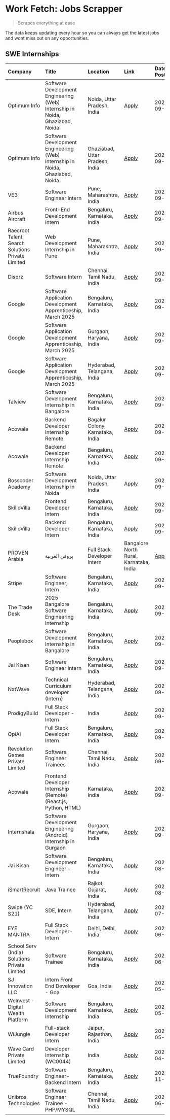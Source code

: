 # Work Fetch: Jobs Scrapper
> Scrapes everything at ease

The data keeps updating every hour so you can always get the latest jobs and wont miss out on any opportunities.

## SWE Internships
<!--START_SECTION:workfetch-->
| Company                                          | Title                                                                        | Location                                | Link                                                                                                                                                                                                                                                                              | Date Posted   |
|:-------------------------------------------------|:-----------------------------------------------------------------------------|:----------------------------------------|:----------------------------------------------------------------------------------------------------------------------------------------------------------------------------------------------------------------------------------------------------------------------------------|:--------------|
| Optimum Info                                     | Software Development Engineering (Web) Internship in Noida, Ghaziabad, Noida | Noida, Uttar Pradesh, India             | [Apply](https://in.linkedin.com/jobs/view/software-development-engineering-web-internship-in-noida-ghaziabad-noida-at-optimum-info-4037042231?position=7&pageNum=0&refId=hdvXyD4ZWDYtsxlhud%2FMiA%3D%3D&trackingId=QSvsqFPqZTCEWjDmeNO%2BPw%3D%3D)                                | 2024-09-27    |
| Optimum Info                                     | Software Development Engineering (Web) Internship in Noida, Ghaziabad, Noida | Ghaziabad, Uttar Pradesh, India         | [Apply](https://in.linkedin.com/jobs/view/software-development-engineering-web-internship-in-noida-ghaziabad-noida-at-optimum-info-4037041629?position=8&pageNum=0&refId=hdvXyD4ZWDYtsxlhud%2FMiA%3D%3D&trackingId=hWenXr7M6s0G%2B4ZICi%2FCCQ%3D%3D)                              | 2024-09-27    |
| VE3                                              | Software Engineer Intern                                                     | Pune, Maharashtra, India                | [Apply](https://in.linkedin.com/jobs/view/software-engineer-intern-at-ve3-4035258572?position=28&pageNum=0&refId=hdvXyD4ZWDYtsxlhud%2FMiA%3D%3D&trackingId=wihH0xRmDHlld1QVFs5d1w%3D%3D)                                                                                          | 2024-09-27    |
| Airbus Aircraft                                  | Front-End Development Intern                                                 | Bengaluru, Karnataka, India             | [Apply](https://in.linkedin.com/jobs/view/front-end-development-intern-at-airbus-aircraft-4034179043?position=44&pageNum=0&refId=hdvXyD4ZWDYtsxlhud%2FMiA%3D%3D&trackingId=FBshBzF2Nwn%2BOegQMmWVzA%3D%3D)                                                                        | 2024-09-26    |
| Raecroot Talent Search Solutions Private Limited | Web Development Internship in Pune                                           | Pune, Maharashtra, India                | [Apply](https://in.linkedin.com/jobs/view/web-development-internship-in-pune-at-raecroot-talent-search-solutions-private-limited-4034584677?position=49&pageNum=0&refId=hdvXyD4ZWDYtsxlhud%2FMiA%3D%3D&trackingId=HqIMpXqOOSXpYmOjGeG%2FSg%3D%3D)                                 | 2024-09-26    |
| Disprz                                           | Software Intern                                                              | Chennai, Tamil Nadu, India              | [Apply](https://in.linkedin.com/jobs/view/software-intern-at-disprz-4034165337?position=58&pageNum=0&refId=hdvXyD4ZWDYtsxlhud%2FMiA%3D%3D&trackingId=xlw%2FR75tjOfVcYh6cK4yNg%3D%3D)                                                                                              | 2024-09-26    |
| Google                                           | Software Application Development Apprenticeship, March 2025                  | Bengaluru, Karnataka, India             | [Apply](https://in.linkedin.com/jobs/view/software-application-development-apprenticeship-march-2025-at-google-4032957527?position=2&pageNum=0&refId=hdvXyD4ZWDYtsxlhud%2FMiA%3D%3D&trackingId=DX%2BN4aHHv0WQ2GIhpSuZ6g%3D%3D)                                                    | 2024-09-24    |
| Google                                           | Software Application Development Apprenticeship, March 2025                  | Gurgaon, Haryana, India                 | [Apply](https://in.linkedin.com/jobs/view/software-application-development-apprenticeship-march-2025-at-google-4032958554?position=3&pageNum=0&refId=hdvXyD4ZWDYtsxlhud%2FMiA%3D%3D&trackingId=FmHYJgogqArILbA9TnV6qw%3D%3D)                                                      | 2024-09-24    |
| Google                                           | Software Application Development Apprenticeship, March 2025                  | Hyderabad, Telangana, India             | [Apply](https://in.linkedin.com/jobs/view/software-application-development-apprenticeship-march-2025-at-google-4032957528?position=4&pageNum=0&refId=hdvXyD4ZWDYtsxlhud%2FMiA%3D%3D&trackingId=C09DgogtSZ5d3EmnK%2FbWQQ%3D%3D)                                                    | 2024-09-24    |
| Talview                                          | Software Development Internship in Bangalore                                 | Bengaluru, Karnataka, India             | [Apply](https://in.linkedin.com/jobs/view/software-development-internship-in-bangalore-at-talview-4033703077?position=14&pageNum=0&refId=hdvXyD4ZWDYtsxlhud%2FMiA%3D%3D&trackingId=IsL5H8bSbPSO3%2BPmIGWDnQ%3D%3D)                                                                | 2024-09-23    |
| Acowale                                          | Backend Developer Internship Remote                                          | Bagalur Colony, Karnataka, India        | [Apply](https://in.linkedin.com/jobs/view/backend-developer-internship-remote-at-acowale-4030088707?position=18&pageNum=0&refId=hdvXyD4ZWDYtsxlhud%2FMiA%3D%3D&trackingId=VwC8u5PEvrNMdoQlhvbX9Q%3D%3D)                                                                           | 2024-09-21    |
| Acowale                                          | Backend Developer Internship Remote                                          | Bengaluru, Karnataka, India             | [Apply](https://in.linkedin.com/jobs/view/backend-developer-internship-remote-at-acowale-4030975489?position=13&pageNum=0&refId=hdvXyD4ZWDYtsxlhud%2FMiA%3D%3D&trackingId=zZz2cQnjdoNNDAklD1Bb7A%3D%3D)                                                                           | 2024-09-20    |
| Bosscoder Academy                                | Software Development Internship in Noida                                     | Noida, Uttar Pradesh, India             | [Apply](https://in.linkedin.com/jobs/view/software-development-internship-in-noida-at-bosscoder-academy-4031161323?position=21&pageNum=0&refId=hdvXyD4ZWDYtsxlhud%2FMiA%3D%3D&trackingId=A0jNrciZFj%2FxZz9eUEyVFQ%3D%3D)                                                          | 2024-09-20    |
| SkilloVilla                                      | Frontend Developer Intern                                                    | Bengaluru, Karnataka, India             | [Apply](https://in.linkedin.com/jobs/view/frontend-developer-intern-at-skillovilla-4025873510?position=11&pageNum=0&refId=hdvXyD4ZWDYtsxlhud%2FMiA%3D%3D&trackingId=mJoyvTudzZ2RVzkOZrod%2FA%3D%3D)                                                                               | 2024-09-17    |
| SkilloVilla                                      | Backend Developer Intern                                                     | Bengaluru, Karnataka, India             | [Apply](https://in.linkedin.com/jobs/view/backend-developer-intern-at-skillovilla-4025860894?position=15&pageNum=0&refId=hdvXyD4ZWDYtsxlhud%2FMiA%3D%3D&trackingId=S1cSfXMESHrS1Cxai4WhcA%3D%3D)                                                                                  | 2024-09-17    |
| PROVEN Arabia | بروفن العربية                    | Full Stack Developer Intern                                                  | Bangalore North Rural, Karnataka, India | [Apply](https://in.linkedin.com/jobs/view/full-stack-developer-intern-at-proven-arabia-%D8%A8%D8%B1%D9%88%D9%81%D9%86-%D8%A7%D9%84%D8%B9%D8%B1%D8%A8%D9%8A%D8%A9-4028862862?position=51&pageNum=0&refId=hdvXyD4ZWDYtsxlhud%2FMiA%3D%3D&trackingId=lyKIJoZFFiTpf%2BVZZCnzoA%3D%3D) | 2024-09-17    |
| Stripe                                           | Software Engineer, Intern                                                    | Bengaluru, Karnataka, India             | [Apply](https://in.linkedin.com/jobs/view/software-engineer-intern-at-stripe-4008214242?position=5&pageNum=0&refId=hdvXyD4ZWDYtsxlhud%2FMiA%3D%3D&trackingId=WWlV5cbSN7lP9n2XbU28iA%3D%3D)                                                                                        | 2024-09-13    |
| The Trade Desk                                   | 2025 Bangalore Software Engineering Internship                               | Bengaluru, Karnataka, India             | [Apply](https://in.linkedin.com/jobs/view/2025-bangalore-software-engineering-internship-at-the-trade-desk-3987456531?position=16&pageNum=0&refId=hdvXyD4ZWDYtsxlhud%2FMiA%3D%3D&trackingId=yb25fcz0Pw6Mmu2VrqfKjg%3D%3D)                                                         | 2024-09-11    |
| Peoplebox                                        | Software Development Internship in Bangalore                                 | Bengaluru, Karnataka, India             | [Apply](https://in.linkedin.com/jobs/view/software-development-internship-in-bangalore-at-peoplebox-4022411601?position=17&pageNum=0&refId=hdvXyD4ZWDYtsxlhud%2FMiA%3D%3D&trackingId=dDBa2sA%2Bui%2B248y2rJLm7Q%3D%3D)                                                            | 2024-09-10    |
| Jai Kisan                                        | Software Engineer Intern                                                     | Bengaluru, Karnataka, India             | [Apply](https://in.linkedin.com/jobs/view/software-engineer-intern-at-jai-kisan-4024075360?position=35&pageNum=0&refId=hdvXyD4ZWDYtsxlhud%2FMiA%3D%3D&trackingId=OHZ51fZNOrw2Ln64kHSQeA%3D%3D)                                                                                    | 2024-09-09    |
| NxtWave                                          | Technical Curriculum developer (Intern)                                      | Hyderabad, Telangana, India             | [Apply](https://in.linkedin.com/jobs/view/technical-curriculum-developer-intern-at-nxtwave-4020462207?position=37&pageNum=0&refId=hdvXyD4ZWDYtsxlhud%2FMiA%3D%3D&trackingId=bQIBYZB9%2FytFZegZLdk2lQ%3D%3D)                                                                       | 2024-09-09    |
| ProdigyBuild                                     | Full Stack Developer - Intern                                                | India                                   | [Apply](https://in.linkedin.com/jobs/view/full-stack-developer-intern-at-prodigybuild-4019591942?position=46&pageNum=0&refId=hdvXyD4ZWDYtsxlhud%2FMiA%3D%3D&trackingId=%2FmCwJ1xJYZCdFVzDcG5yWA%3D%3D)                                                                            | 2024-09-08    |
| QpiAI                                            | Full Stack Developer Intern                                                  | Bengaluru, Karnataka, India             | [Apply](https://in.linkedin.com/jobs/view/full-stack-developer-intern-at-qpiai-4017395346?position=31&pageNum=0&refId=hdvXyD4ZWDYtsxlhud%2FMiA%3D%3D&trackingId=asXKZ0ePvSTXyxlb5eeh6w%3D%3D)                                                                                     | 2024-09-06    |
| Revolution Games Private Limited                 | Software Engineer Trainees                                                   | Chennai, Tamil Nadu, India              | [Apply](https://in.linkedin.com/jobs/view/software-engineer-trainees-at-revolution-games-private-limited-4015912927?position=27&pageNum=0&refId=hdvXyD4ZWDYtsxlhud%2FMiA%3D%3D&trackingId=U0lr3%2BjEufmD8JZHWlVzcQ%3D%3D)                                                         | 2024-09-02    |
| Acowale                                          | Frontend Developer Internship (Remote) (React.js, Python, HTML)              | Karnataka, India                        | [Apply](https://in.linkedin.com/jobs/view/frontend-developer-internship-remote-react-js-python-html-at-acowale-4014663920?position=6&pageNum=0&refId=hdvXyD4ZWDYtsxlhud%2FMiA%3D%3D&trackingId=76RxOUUXHScqT5X36%2BPRuQ%3D%3D)                                                    | 2024-09-01    |
| Internshala                                      | Software Development Engineering (Android) Internship in Gurgaon             | Gurgaon, Haryana, India                 | [Apply](https://in.linkedin.com/jobs/view/software-development-engineering-android-internship-in-gurgaon-at-internshala-4015471580?position=22&pageNum=0&refId=hdvXyD4ZWDYtsxlhud%2FMiA%3D%3D&trackingId=6GlHcphclI3bHcY5piRJmA%3D%3D)                                            | 2024-09-01    |
| Jai Kisan                                        | Software Development Engineer - Intern                                       | Bengaluru, Karnataka, India             | [Apply](https://in.linkedin.com/jobs/view/software-development-engineer-intern-at-jai-kisan-4027288169?position=26&pageNum=0&refId=hdvXyD4ZWDYtsxlhud%2FMiA%3D%3D&trackingId=9swMvW65qQTKI%2FSe6AXM6Q%3D%3D)                                                                      | 2024-08-22    |
| iSmartRecruit                                    | Java Trainee                                                                 | Rajkot, Gujarat, India                  | [Apply](https://in.linkedin.com/jobs/view/java-trainee-at-ismartrecruit-3992301825?position=29&pageNum=0&refId=hdvXyD4ZWDYtsxlhud%2FMiA%3D%3D&trackingId=kZkJfyjUkFqaBk1CiSaddA%3D%3D)                                                                                            | 2024-08-06    |
| Swipe (YC S21)                                   | SDE, Intern                                                                  | Hyderabad, Telangana, India             | [Apply](https://in.linkedin.com/jobs/view/sde-intern-at-swipe-yc-s21-3980368092?position=36&pageNum=0&refId=hdvXyD4ZWDYtsxlhud%2FMiA%3D%3D&trackingId=bYCFKC0ne3bWRx7bCmkqCg%3D%3D)                                                                                               | 2024-07-22    |
| EYE MANTRA                                       | Full Stack Developer- Intern                                                 | Delhi, Delhi, India                     | [Apply](https://in.linkedin.com/jobs/view/full-stack-developer-intern-at-eye-mantra-3960988037?position=42&pageNum=0&refId=hdvXyD4ZWDYtsxlhud%2FMiA%3D%3D&trackingId=IDLOJQ2%2FP22SdEx0KKbrag%3D%3D)                                                                              | 2024-06-28    |
| School Serv (India) Solutions Private Limited    | Software Trainee                                                             | Bengaluru, Karnataka, India             | [Apply](https://in.linkedin.com/jobs/view/software-trainee-at-school-serv-india-solutions-private-limited-3953917603?position=57&pageNum=0&refId=hdvXyD4ZWDYtsxlhud%2FMiA%3D%3D&trackingId=vgxFTrnmPKZtKZHUn4U5zw%3D%3D)                                                          | 2024-06-19    |
| SJ Innovation LLC                                | Intern Front End Developer - Goa                                             | Goa, India                              | [Apply](https://in.linkedin.com/jobs/view/intern-front-end-developer-goa-at-sj-innovation-llc-3931678611?position=23&pageNum=0&refId=hdvXyD4ZWDYtsxlhud%2FMiA%3D%3D&trackingId=U0Pg%2FpZzK%2Ba%2FYug5bKL1Vw%3D%3D)                                                                | 2024-05-24    |
| WeInvest - Digital Wealth Platform               | Software Development Internship                                              | Bengaluru, Karnataka, India             | [Apply](https://in.linkedin.com/jobs/view/software-development-internship-at-weinvest-digital-wealth-platform-3912867225?position=12&pageNum=0&refId=hdvXyD4ZWDYtsxlhud%2FMiA%3D%3D&trackingId=5DZ0obwsjSRga%2FJh3heTlw%3D%3D)                                                    | 2024-05-01    |
| WiJungle                                         | Full-stack Developer Intern                                                  | Jaipur, Rajasthan, India                | [Apply](https://in.linkedin.com/jobs/view/full-stack-developer-intern-at-wijungle-3912864543?position=33&pageNum=0&refId=hdvXyD4ZWDYtsxlhud%2FMiA%3D%3D&trackingId=fb3NXUHM492xLMinferF2g%3D%3D)                                                                                  | 2024-05-01    |
| Wave Card Private Limited                        | Developer Internship (WC0044)                                                | India                                   | [Apply](https://in.linkedin.com/jobs/view/developer-internship-wc0044-at-wave-card-private-limited-3900079966?position=41&pageNum=0&refId=hdvXyD4ZWDYtsxlhud%2FMiA%3D%3D&trackingId=XaQ5sRV2bUabebs%2BTHST7w%3D%3D)                                                               | 2024-04-15    |
| TrueFoundry                                      | Software Engineer-Backend Intern                                             | Bengaluru, Karnataka, India             | [Apply](https://in.linkedin.com/jobs/view/software-engineer-backend-intern-at-truefoundry-3779508170?position=40&pageNum=0&refId=hdvXyD4ZWDYtsxlhud%2FMiA%3D%3D&trackingId=VMfVZVfsnSbTRhehk3CH4Q%3D%3D)                                                                          | 2023-11-10    |
| Unibros Technologies                             | Software Engineer Trainee - PHP/MYSQL                                        | Chennai, Tamil Nadu, India              | [Apply](https://in.linkedin.com/jobs/view/software-engineer-trainee-php-mysql-at-unibros-technologies-3656599241?position=34&pageNum=0&refId=hdvXyD4ZWDYtsxlhud%2FMiA%3D%3D&trackingId=xL1XL%2FYc%2BY5Hl0r5IgMPcQ%3D%3D)                                                          | 2023-06-12    |
<!--END_SECTION:workfetch-->
